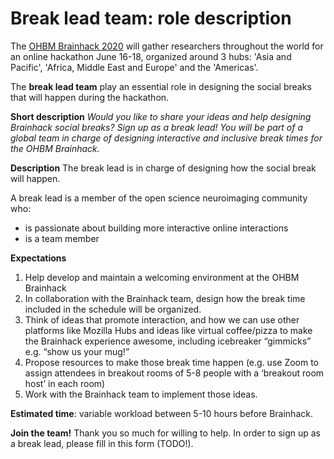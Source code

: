 # Break lead team: role description

The [OHBM Brainhack 2020](https://ohbm.github.io/hackathon2020/) will gather researchers throughout
the world for an online hackathon June 16-18, organized around 3 hubs: 'Asia and Pacific', 'Africa,
Middle East and Europe' and the 'Americas'.

The **break lead team** play an essential role in designing the social breaks that will happen during the hackathon.

**Short description**
*Would you like to share your ideas and help designing Brainhack social breaks? Sign up as a break
lead! You will be part of a global team in charge of designing interactive and inclusive break times
for the OHBM Brainhack.*


**Description**
The break lead is in charge of designing how the social break will happen.

A break lead is a member of the open science neuroimaging community who:
-   is passionate about building more interactive online interactions
-   is a team member


**Expectations**
1. Help develop and maintain a welcoming environment at the OHBM Brainhack
2. In collaboration with the Brainhack team, design how the break time included in the schedule will
be organized.
3. Think of ideas that promote interaction, and how we can use other platforms like Mozilla Hubs and
ideas like virtual coffee/pizza to make the Brainhack experience awesome, including icebreaker
“gimmicks” e.g. “show us your mug!”
4. Propose resources to make those break time happen (e.g. use Zoom to assign attendees in breakout
rooms of 5-8 people with a ‘breakout room host’ in each room)
6. Work with the Brainhack team to implement those ideas.

**Estimated time**: variable workload between 5-10 hours before Brainhack.

**Join the team!** Thank you so much for willing to help. In order to sign up as a break lead, please 
fill in this form (TODO!).
